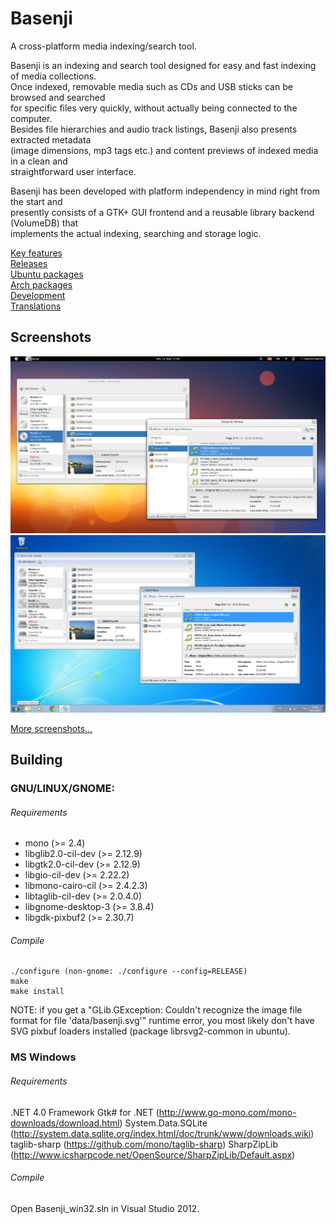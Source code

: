 # Basenji
A cross-platform media indexing/search tool.  

Basenji is an indexing and search tool designed for easy and fast indexing of media collections.  
Once indexed, removable media such as CDs and USB sticks can be browsed and searched  
for specific files very quickly, without actually being connected to the computer.  
Besides file hierarchies and audio track listings, Basenji also presents extracted metadata  
(image dimensions, mp3 tags etc.) and content previews of indexed media in a clean and  
straightforward user interface.  
  
Basenji has been developed with platform independency in mind right from the start and  
presently consists of a GTK+ GUI frontend and a reusable library backend (VolumeDB) that  
implements the actual indexing, searching and storage logic.  
  
[Key features](http://pulb.github.io/basenji/features.htm)  
[Releases](https://www.github.com/pulb/basenji/releases)  
[Ubuntu packages](https://launchpad.net/~pulb/+archive/ppa)  
[Arch packages](https://aur.archlinux.org/packages/basenji)  
[Development](https://www.github.com/pulb/basenji)  
[Translations](https://translations.launchpad.net/basenji)

## Screenshots
![Screenshot](screenshots/basenji-gnome.png "Basenji on GNOME 3.6")
![Screenshot](screenshots/basenji-win.png "Basenji on Windows 7")

[More screenshots...](http://pulb.github.io/basenji/screenshots/screenshots.htm)

## Building

### GNU/LINUX/GNOME:

###### Requirements

* mono (>= 2.4)
* libglib2.0-cil-dev (>= 2.12.9)
* libgtk2.0-cil-dev (>= 2.12.9)
* libgio-cil-dev (>= 2.22.2)
* libmono-cairo-cil (>= 2.4.2.3)
* libtaglib-cil-dev (>= 2.0.4.0)
* libgnome-desktop-3 (>= 3.8.4)
* libgdk-pixbuf2 (>= 2.30.7)

###### Compile

	./configure (non-gnome: ./configure --config=RELEASE)
	make
	make install

NOTE:
if you get a "GLib.GException: Couldn't recognize the 
image file format for file 'data/basenji.svg'" runtime error,
you most likely don't have SVG pixbuf loaders installed 
(package librsvg2-common in ubuntu).
	

### MS Windows

###### Requirements

.NET 4.0 Framework
Gtk# for .NET (http://www.go-mono.com/mono-downloads/download.html)
System.Data.SQLite (http://system.data.sqlite.org/index.html/doc/trunk/www/downloads.wiki)
taglib-sharp (https://github.com/mono/taglib-sharp)
SharpZipLib (http://www.icsharpcode.net/OpenSource/SharpZipLib/Default.aspx)
	
###### Compile

Open Basenji_win32.sln in Visual Studio 2012.
